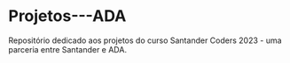 # Projetos---ADA

Repositório dedicado aos projetos do curso Santander Coders 2023 - uma parceria entre Santander e ADA.
